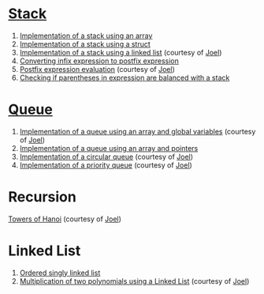 # [Stack](https://github.com/venkat1924/IS233AI-Data_Structures/blob/main/Stack/stackNotes.md)
1) [Implementation of a stack using an array](https://github.com/venkat1924/IS233AI-Data_Structures/blob/main/Stack/stackUsingArray.c)
2) [Implementation of a stack using a struct](https://github.com/venkat1924/IS233AI-Data_Structures/blob/main/Stack/stackUsingStruct.c)
3) [Implementation of a stack using a linked list](https://github.com/venkat1924/IS233AI-Data_Structures/blob/main/Stack/stackUsingLinkedlist.c) (courtesy of [Joel](https://github.com/playinpixel))
4) [Converting infix expression to postfix expression](https://github.com/venkat1924/IS233AI-Data_Structures/blob/main/Stack/infixToPostfix.c)
5) [Postfix expression evaluation](https://github.com/venkat1924/IS233AI-Data_Structures/blob/main/Stack/postfixEvaluation.c) (courtesy of [Joel](https://github.com/playinpixel))
6) [Checking if parentheses in expression are balanced with a stack](https://github.com/venkat1924/IS233AI-Data_Structures/blob/main/Stack/parenthesesChecking.c)

# [Queue](https://github.com/venkat1924/IS233AI-Data_Structures/blob/main/Queue/Queue_notes.md)
1) [Implementation of a queue using an array and global variables](https://github.com/venkat1924/IS233AI-Data_Structures/blob/main/Queue/queueGlobalVariables.c) (courtesy of [Joel](https://github.com/playinpixel))
2) [Implementation of a queue using an array and pointers](https://github.com/venkat1924/IS233AI-Data_Structures/blob/main/Queue/queueUsingPointers.c)
3) [Implementation of a circular queue](https://github.com/venkat1924/IS233AI-Data_Structures/blob/main/Queue/circularQueue.c) (courtesy of [Joel](https://github.com/playinpixel))
4) [Implementation of a priority queue](https://github.com/venkat1924/IS233AI-Data_Structures/blob/main/Queue/PriorityQueue.c) (courtesy of [Joel](https://github.com/playinpixel))

# Recursion
[Towers of Hanoi](https://github.com/venkat1924/IS233AI-Data_Structures/blob/main/Recursion/towersOfHanoi.c) (courtesy of [Joel](https://github.com/playinpixel))

# Linked List
1) [Ordered singly linked list](https://github.com/venkat1924/IS233AI-Data_Structures/blob/main/Linked_list/orderedSinglyLinkedList.c)
2) [Multiplication of two polynomials using a Linked List](https://github.com/venkat1924/IS233AI-Data_Structures/blob/main/Linked_list/polyMulUsingLinkedList.c) (courtesy of [Joel](https://github.com/playinpixel))
